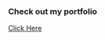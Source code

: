 ### Check out my portfolio
<a href="https://portfolio-saran-gintokis-projects.vercel.app/">Click Here</a>
